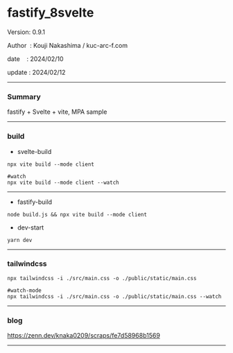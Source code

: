﻿# fastify_8svelte

 Version: 0.9.1

 Author  : Kouji Nakashima / kuc-arc-f.com

 date    : 2024/02/10 

 update  : 2024/02/12

***
### Summary

fastify + Svelte + vite, MPA sample

***
### build

* svelte-build
```
npx vite build --mode client

#watch
npx vite build --mode client --watch
```
***
* fastify-build

```
node build.js && npx vite build --mode client
```
* dev-start
```
yarn dev
```

***
### tailwindcss

```
npx tailwindcss -i ./src/main.css -o ./public/static/main.css

#watch-mode
npx tailwindcss -i ./src/main.css -o ./public/static/main.css --watch
```

***
### blog 

https://zenn.dev/knaka0209/scraps/fe7d58968b1569

***

